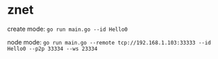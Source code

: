# znet

create mode:
`go run main.go --id Hello0`

node mode:
`go run main.go --remote tcp://192.168.1.103:33333 --id Hello0 --p2p 33334 --ws 23334`